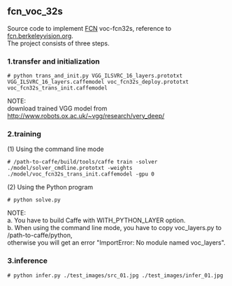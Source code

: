 ## fcn_voc_32s
Source code to implement [FCN](https://arxiv.org/abs/1605.06211) voc-fcn32s, reference to [fcn.berkeleyvision.org](https://github.com/shelhamer/fcn.berkeleyvision.org). <br>
The project consists of three steps. <br>
### 1.transfer and initialization
```
# python trans_and_init.py VGG_ILSVRC_16_layers.prototxt VGG_ILSVRC_16_layers.caffemodel voc_fcn32s_deploy.prototxt voc_fcn32s_trans_init.caffemodel
```
NOTE:<br>
download trained VGG model from http://www.robots.ox.ac.uk/~vgg/research/very_deep/

### 2.training
(1) Using the command line mode
```
# /path-to-caffe/build/tools/caffe train -solver ./model/solver_cmdline.prototxt -weights ./model/voc_fcn32s_trans_init.caffemodel -gpu 0
```
(2) Using the Python program
```
# python solve.py
```
NOTE:<br>
a. You have to build Caffe with WITH_PYTHON_LAYER option.<br>
b. When using the command line mode, you have to copy voc_layers.py to /path-to-caffe/python,<br>
   otherwise you will get an error "ImportError: No module named voc_layers".
### 3.inference
```
# python infer.py ./test_images/src_01.jpg ./test_images/infer_01.jpg
```

